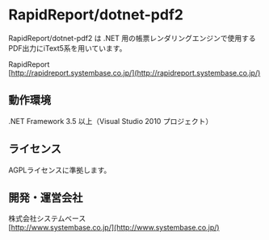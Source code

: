 RapidReport/dotnet-pdf2
==================
RapidReport/dotnet-pdf2 は .NET 用の帳票レンダリングエンジンで使用する
PDF出力にiText5系を用いています。

RapidReport  
[http://rapidreport.systembase.co.jp/](http://rapidreport.systembase.co.jp/)

動作環境
-------
.NET Framework 3.5 以上（Visual Studio 2010 プロジェクト）

ライセンス
-------
AGPLライセンスに準拠します。

開発・運営会社
-------
株式会社システムベース  
[http://www.systembase.co.jp/](http://www.systembase.co.jp/)